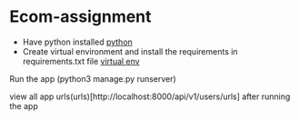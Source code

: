 # Ecom-assignment
* Have python installed [python](https://www.python.org/downloads/)
* Create virtual environment and install the requirements in requirements.txt file [virtual env](https://docs.python.org/3/library/venv.html)


Run the app (python3 manage.py runserver)

view all app urls(urls)[http://localhost:8000/api/v1/users/urls] after running the app

 
